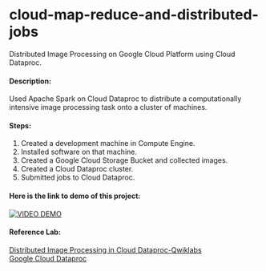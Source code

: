 # cloud-map-reduce-and-distributed-jobs
Distributed Image Processing on Google Cloud Platform using Cloud Dataproc.

#### Description:
Used Apache Spark on Cloud Dataproc to distribute a computationally intensive image processing task onto a cluster of machines.

#### Steps:
1. Created a development machine in Compute Engine.
2. Installed software on that machine.
3. Created a Google Cloud Storage Bucket and collected images.
4. Created a Cloud Dataproc cluster.
5. Submitted jobs to Cloud Dataproc.

#### Here is the link to demo of this project:

[![VIDEO DEMO](https://img.youtube.com/vi/2oQKP5ofnIA/0.jpg)](https://www.youtube.com/watch?v=2oQKP5ofnIA)



#### Reference Lab:
[Distributed Image Processing in Cloud Dataproc-Qwiklabs](https://www.qwiklabs.com/focuses/5834?catalog_rank=%7B%22rank%22%3A7%2C%22num_filters%22%3A0%2C%22has_search%22%3Atrue%7D&parent=catalog&search_id=4914974)  <br/>
[Google Cloud Dataproc](https://github.com/GoogleCloudDataproc/cloud-dataproc)
